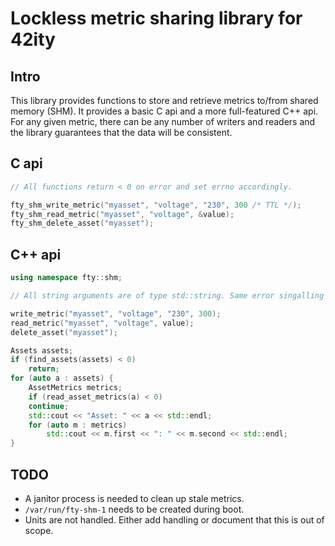 # Lockless metric sharing library for 42ity

## Intro

This library provides functions to store and retrieve metrics to/from shared
memory (SHM). It provides a basic C api and a more full-featured C++ api. For
any given metric, there can be any number of writers and readers and the
library guarantees that the data will be consistent.

## C api

```c
// All functions return < 0 on error and set errno accordingly.

fty_shm_write_metric("myasset", "voltage", "230", 300 /* TTL */);
fty_shm_read_metric("myasset", "voltage", &value);
fty_shm_delete_asset("myasset");
```

## C++ api

```c++
using namespace fty::shm;

// All string arguments are of type std::string. Same error singalling as with the C api

write_metric("myasset", "voltage", "230", 300);
read_metric("myasset", "voltage", value);
delete_asset("myasset");

Assets assets;
if (find_assets(assets) < 0)
    return;
for (auto a : assets) {
    AssetMetrics metrics;
    if (read_asset_metrics(a) < 0)
	continue;
    std::cout << "Asset: " << a << std::endl;
    for (auto m : metrics)
        std::cout << m.first << ": " << m.second << std::endl;
}
```

## TODO
* A janitor process is needed to clean up stale metrics.
* `/var/run/fty-shm-1` needs to be created during boot.
* Units are not handled. Either add handling or document that this is out of scope.
